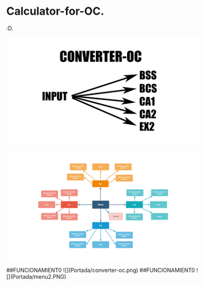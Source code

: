 # Calculator-for-OC.
:D.

<p align="center">
  <img src="Portada/converter-oc.png">
</p>
<p align="center">
  <img src="Portada/oc1.png">
</p>
##FUNCIONAMIENT0
![](Portada/converter-oc.png)
##FUNCIONAMIENT0
![](Portada/menu2.PNG)
